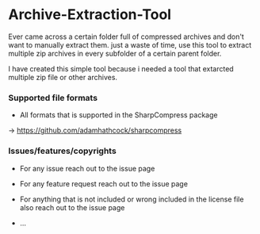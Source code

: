 # Archive-Extraction-Tool

Ever came across a certain folder full of compressed archives and don't want to manually extract them. just a waste of time, use this tool to extract multiple zip archives in  every subfolder of a certain parent folder.

I have created this simple tool because i needed a tool that extarcted multiple zip file or other archives.



### Supported file formats

- All formats that is supported in the SharpCompress package

-> https://github.com/adamhathcock/sharpcompress

### Issues/features/copyrights

- For any issue reach out to the issue page

- For any feature request reach out to the issue page

- For anything that is not included or wrong included in the license file also reach out to the issue page

- ...
